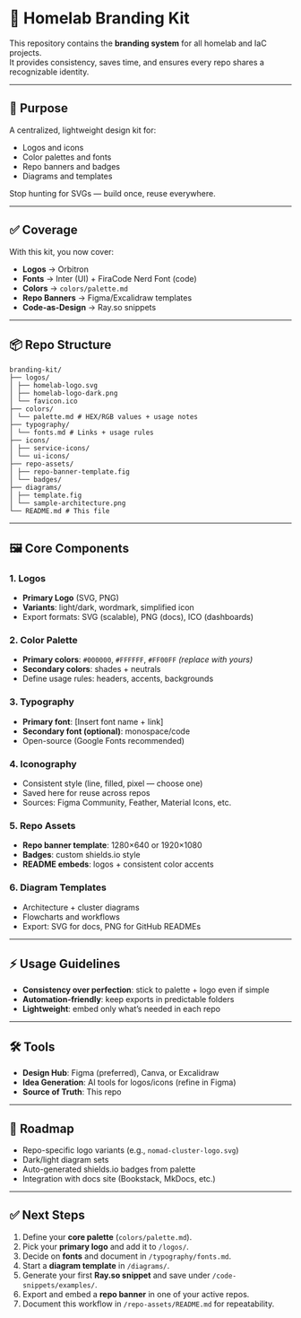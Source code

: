 # 🚀 Homelab Branding Kit

This repository contains the **branding system** for all homelab and IaC projects.  
It provides consistency, saves time, and ensures every repo shares a recognizable identity.

---

## 🎯 Purpose
A centralized, lightweight design kit for:
- Logos and icons  
- Color palettes and fonts  
- Repo banners and badges  
- Diagrams and templates  

Stop hunting for SVGs — build once, reuse everywhere.

---

## ✅ Coverage
With this kit, you now cover:
- **Logos** → Orbitron  
- **Fonts** → Inter (UI) + FiraCode Nerd Font (code)  
- **Colors** → `colors/palette.md`  
- **Repo Banners** → Figma/Excalidraw templates  
- **Code-as-Design** → Ray.so snippets  

---

## 📦 Repo Structure

```text
branding-kit/
├── logos/
│ ├── homelab-logo.svg
│ ├── homelab-logo-dark.png
│ └── favicon.ico
├── colors/
│ └── palette.md # HEX/RGB values + usage notes
├── typography/
│ └── fonts.md # Links + usage rules
├── icons/
│ ├── service-icons/
│ └── ui-icons/
├── repo-assets/
│ ├── repo-banner-template.fig
│ └── badges/
├── diagrams/
│ ├── template.fig
│ └── sample-architecture.png
└── README.md # This file
```

---

## 🖼️ Core Components

### 1. Logos
- **Primary Logo** (SVG, PNG)
- **Variants**: light/dark, wordmark, simplified icon
- Export formats: SVG (scalable), PNG (docs), ICO (dashboards)

### 2. Color Palette
- **Primary colors**: `#000000`, `#FFFFFF`, `#FF00FF` _(replace with yours)_
- **Secondary colors**: shades + neutrals
- Define usage rules: headers, accents, backgrounds

### 3. Typography
- **Primary font**: [Insert font name + link]
- **Secondary font (optional)**: monospace/code
- Open-source (Google Fonts recommended)

### 4. Iconography
- Consistent style (line, filled, pixel — choose one)
- Saved here for reuse across repos
- Sources: Figma Community, Feather, Material Icons, etc.

### 5. Repo Assets
- **Repo banner template**: 1280×640 or 1920×1080
- **Badges**: custom shields.io style
- **README embeds**: logos + consistent color accents

### 6. Diagram Templates
- Architecture + cluster diagrams
- Flowcharts and workflows
- Export: SVG for docs, PNG for GitHub READMEs

---

## ⚡ Usage Guidelines
- **Consistency over perfection**: stick to palette + logo even if simple  
- **Automation-friendly**: keep exports in predictable folders  
- **Lightweight**: embed only what’s needed in each repo  

---

## 🛠️ Tools
- **Design Hub**: Figma (preferred), Canva, or Excalidraw  
- **Idea Generation**: AI tools for logos/icons (refine in Figma)  
- **Source of Truth**: This repo  

---

## 🔮 Roadmap
- Repo-specific logo variants (e.g., `nomad-cluster-logo.svg`)  
- Dark/light diagram sets  
- Auto-generated shields.io badges from palette  
- Integration with docs site (Bookstack, MkDocs, etc.)  

---

## ✅ Next Steps
1. Define your **core palette** (`colors/palette.md`).  
2. Pick your **primary logo** and add it to `/logos/`.  
3. Decide on **fonts** and document in `/typography/fonts.md`.  
4. Start a **diagram template** in `/diagrams/`.  
5. Generate your first **Ray.so snippet** and save under `/code-snippets/examples/`.  
6. Export and embed a **repo banner** in one of your active repos.  
7. Document this workflow in `/repo-assets/README.md` for repeatability.  
